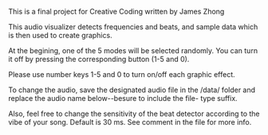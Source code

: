 This is a final project for Creative Coding written by James Zhong

This audio visualizer detects frequencies and beats, and sample 
data which is then used to create graphics.

At the begining, one of the 5 modes will be selected randomly. You can turn it off by pressing the corresponding button (1-5 and 0).

Please use number keys 1-5 and 0 to turn on/off each graphic effect.

To change the audio, save the designated audio file in the /data/
folder and replace the audio name below--besure to include the file-
type suffix.

Also, feel free to change the sensitivity of the beat detector according to the vibe of your song. Default is 30 ms. See comment in the file for more info.